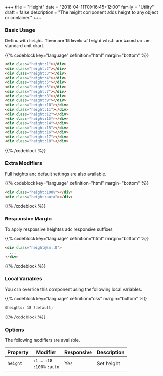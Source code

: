 +++
title = "Height"
date = "2018-04-11T09:16:45+12:00"
family = "Utility"
draft = false
description = "The height component adds height to any object or container."
+++

### Basic Usage

Defind with `height`. There are 18 levels of height which are based on the standard unit chart.

{{% codeblock key="language" definition="html" margin="bottom" %}}
```html
<div class="height:1"></div>
<div class="height:2"></div>
<div class="height:3"></div>
<div class="height:4"></div>
<div class="height:5"></div>
<div class="height:6"></div>
<div class="height:7"></div>
<div class="height:8"></div>
<div class="height:9"></div>
<div class="height:10"></div>
<div class="height:11"></div>
<div class="height:12"></div>
<div class="height:13"></div>
<div class="height:14"></div>
<div class="height:15"></div>
<div class="height:16"></div>
<div class="height:17"></div>
<div class="height:18"></div>
```
{{% /codeblock %}}

### Extra Modifiers

Full heights and default settings are also available.

{{% codeblock key="language" definition="html" margin="bottom" %}}
```html
<div class="height:100%"></div>
<div class="height:auto"></div>
```
{{% /codeblock %}}

### Responsive Margin

To apply responsive heightss add responsive suffixes

{{% codeblock key="language" definition="html" margin="bottom" %}}
```html
<div class="height@sm:10">
  ...
</div>
```
{{% /codeblock %}}

### Local Variables

You can override this component using the following local variables.

{{% codeblock key="language" definition="css" margin="bottom" %}}
```css
$heights: 18 !default;
```
{{% /codeblock %}}

### Options

The following modifiers are available.

<table class="table width:100% table:pile table@sm:unpile">
  <thead>
    <tr>
      <th>
        Property
      </th>
      <th>
        Modifier
      </th>
      <th>
        Responsive
      </th>
      <th>
        Description
      </th>
    </tr>
  </thead>
  <tr>
    <td data-label="Properties">
      <code>height</code>
    </td>
    <td data-label="Attributes">
      <code>:1</code> ... <code>:18</code><br>
      <code>:100%</code> <code>:auto</code>
    </td>
    <td data-label="Responsive">
      Yes
    </td>
    <td class="row:reverse">
      Set height
    </td>
  </tr>
</table>

